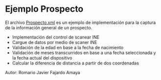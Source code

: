 # Ejemplo Prospecto

El archivo [Prospecto.xml](Prospecto.xml) es un ejemplo de implementación para la captura de la información general de un prospecto.

* Implementación del control de scanear INE
* Cargue de datos por medio de scaner INE
* Validación de la edad en base a la fecha de nacimiento
* Validación de meses transcurridos en base a una fecha seleccionada y la fecha actual del dispositivo
* Calcular la diferencia de distancia a partir de dos coordenadas

Autor: Romario Javier Fajardo Amaya
